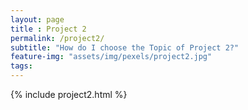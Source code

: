 ```yaml
--- 
layout: page
title : Project 2
permalink: /project2/
subtitle: "How do I choose the Topic of Project 2?" 
feature-img: "assets/img/pexels/project2.jpg"
tags: 
---
```


{% include project2.html %}
